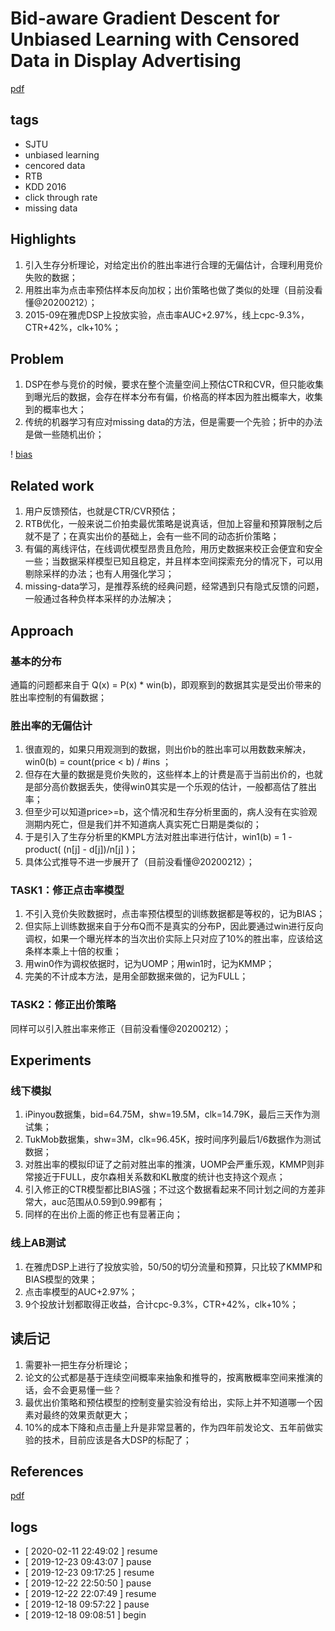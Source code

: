 # Bid-aware Gradient Descent for Unbiased Learning with Censored Data in Display Advertising 
[pdf](https://www.kdd.org/kdd2016/papers/files/adp0028-zhangA.pdf)

## tags
* SJTU
* unbiased learning
* cencored data
* RTB
* KDD 2016
* click through rate
* missing data

## Highlights
1. 引入生存分析理论，对给定出价的胜出率进行合理的无偏估计，合理利用竞价失败的数据；
1. 用胜出率为点击率预估样本反向加权；出价策略也做了类似的处理（目前没看懂@20200212）；
1. 2015-09在雅虎DSP上投放实验，点击率AUC+2.97%，线上cpc-9.3%，CTR+42%，clk+10%；

## Problem
1. DSP在参与竞价的时候，要求在整个流量空间上预估CTR和CVR，但只能收集到曝光后的数据，会存在样本分布有偏，价格高的样本因为胜出概率大，收集到的概率也大；
1. 传统的机器学习有应对missing data的方法，但是需要一个先验；折中的办法是做一些随机出价；

! [bias](bid-aware/figure1-biased.png)

## Related work
1. 用户反馈预估，也就是CTR/CVR预估；
1. RTB优化，一般来说二价拍卖最优策略是说真话，但加上容量和预算限制之后就不是了；在真实出价的基础上，会有一些不同的动态折价策略；
1. 有偏的离线评估，在线调优模型昂贵且危险，用历史数据来校正会便宜和安全一些；当数据采样模型已知且稳定，并且样本空间探索充分的情况下，可以用剔除采样的办法；也有人用强化学习；
1. missing-data学习，是推荐系统的经典问题，经常遇到只有隐式反馈的问题，一般通过各种负样本采样的办法解决；

## Approach
### 基本的分布
通篇的问题都来自于 Q(x) = P(x) * win(b)，即观察到的数据其实是受出价带来的胜出率控制的有偏数据；

### 胜出率的无偏估计
1. 很直观的，如果只用观测到的数据，则出价b的胜出率可以用数数来解决，win0(b) = count(price < b) / #ins ；
1. 但存在大量的数据是竞价失败的，这些样本上的计费是高于当前出价的，也就是部分高价数据丢失，使得win0其实是一个乐观的估计，一般都高估了胜出率；
1. 但至少可以知道price>=b，这个情况和生存分析里面的，病人没有在实验观测期内死亡，但是我们并不知道病人真实死亡日期是类似的；
1. 于是引入了生存分析里的KMPL方法对胜出率进行估计，win1(b) = 1 - product( (n[j] - d[j])/n[j] )；
1. 具体公式推导不进一步展开了（目前没看懂@20200212）；

### TASK1：修正点击率模型
1. 不引入竞价失败数据时，点击率预估模型的训练数据都是等权的，记为BIAS；
1. 但实际上训练数据来自于分布Q而不是真实的分布P，因此要通过win进行反向调权，如果一个曝光样本的当次出价实际上只对应了10%的胜出率，应该给这条样本乘上十倍的权重；
1. 用win0作为调权依据时，记为UOMP；用win1时，记为KMMP；
1. 完美的不计成本方法，是用全部数据来做的，记为FULL；

### TASK2：修正出价策略
同样可以引入胜出率来修正（目前没看懂@20200212）；

## Experiments
### 线下模拟
1. iPinyou数据集，bid=64.75M，shw=19.5M，clk=14.79K，最后三天作为测试集；
1. TukMob数据集，shw=3M，clk=96.45K，按时间序列最后1/6数据作为测试数据；
1. 对胜出率的模拟印证了之前对胜出率的推演，UOMP会严重乐观，KMMP则非常接近于FULL，皮尔森相关系数和KL散度的统计也支持这个观点；
1. 引入修正的CTR模型都比BIAS强；不过这个数据看起来不同计划之间的方差非常大，auc范围从0.59到0.99都有；
1. 同样的在出价上面的修正也有显著正向；

### 线上AB测试
1. 在雅虎DSP上进行了投放实验，50/50的切分流量和预算，只比较了KMMP和BIAS模型的效果；
1. 点击率模型的AUC+2.97%；
1. 9个投放计划都取得正收益，合计cpc-9.3%，CTR+42%，clk+10%；

## 读后记 
1. 需要补一把生存分析理论；
1. 论文的公式都是基于连续空间概率来抽象和推导的，按离散概率空间来推演的话，会不会更易懂一些？
1. 最优出价策略和预估模型的控制变量实验没有给出，实际上并不知道哪一个因素对最终的效果贡献更大；
1. 10%的成本下降和点击量上升是非常显著的，作为四年前发论文、五年前做实验的技术，目前应该是各大DSP的标配了；


## References
[pdf](https://www.kdd.org/kdd2016/papers/files/adp0028-zhangA.pdf)

## logs
* [ 2020-02-11 22:49:02 ] resume
* [ 2019-12-23 09:43:07 ] pause
* [ 2019-12-23 09:17:25 ] resume
* [ 2019-12-22 22:50:50 ] pause
* [ 2019-12-22 22:07:49 ] resume
* [ 2019-12-18 09:57:22 ] pause
* [ 2019-12-18 09:08:51 ] begin


